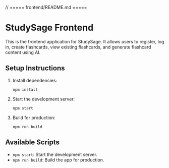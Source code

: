 // ===== frontend/README.md =====
# StudySage Frontend

This is the frontend application for StudySage. It allows users to register, log in, create flashcards, view existing flashcards, and generate flashcard content using AI.

## Setup Instructions

1. Install dependencies:
   ```
   npm install
   ```

2. Start the development server:
   ```
   npm start
   ```

3. Build for production:
   ```
   npm run build
   ```

## Available Scripts
- `npm start`: Start the development server.
- `npm run build`: Build the app for production.
